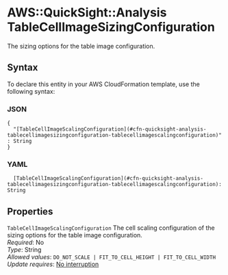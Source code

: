 # AWS::QuickSight::Analysis TableCellImageSizingConfiguration<a name="aws-properties-quicksight-analysis-tablecellimagesizingconfiguration"></a>

The sizing options for the table image configuration\.

## Syntax<a name="aws-properties-quicksight-analysis-tablecellimagesizingconfiguration-syntax"></a>

To declare this entity in your AWS CloudFormation template, use the following syntax:

### JSON<a name="aws-properties-quicksight-analysis-tablecellimagesizingconfiguration-syntax.json"></a>

```
{
  "[TableCellImageScalingConfiguration](#cfn-quicksight-analysis-tablecellimagesizingconfiguration-tablecellimagescalingconfiguration)" : String
}
```

### YAML<a name="aws-properties-quicksight-analysis-tablecellimagesizingconfiguration-syntax.yaml"></a>

```
  [TableCellImageScalingConfiguration](#cfn-quicksight-analysis-tablecellimagesizingconfiguration-tablecellimagescalingconfiguration): String
```

## Properties<a name="aws-properties-quicksight-analysis-tablecellimagesizingconfiguration-properties"></a>

`TableCellImageScalingConfiguration` <a name="cfn-quicksight-analysis-tablecellimagesizingconfiguration-tablecellimagescalingconfiguration"></a>
The cell scaling configuration of the sizing options for the table image configuration\.  
_Required_: No  
_Type_: String  
_Allowed values_: `DO_NOT_SCALE | FIT_TO_CELL_HEIGHT | FIT_TO_CELL_WIDTH`  
_Update requires_: [No interruption](https://docs.aws.amazon.com/AWSCloudFormation/latest/UserGuide/using-cfn-updating-stacks-update-behaviors.html#update-no-interrupt)
